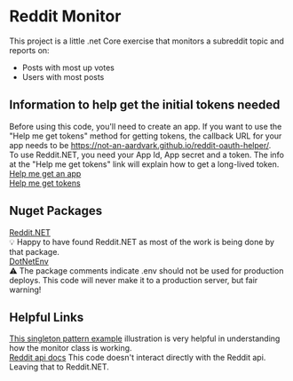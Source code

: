 # Reddit Monitor #
This project is a little .net Core exercise that monitors a subreddit topic and reports on:
- Posts with most up votes
- Users with most posts

## Information to help get the initial tokens needed ##
Before using this code, you'll need to create an app.  If you want to use the "Help me get tokens" method for getting tokens, the callback URL for your app needs to be https://not-an-aardvark.github.io/reddit-oauth-helper/. \
To use Reddit.NET, you need your App Id, App secret and a token.  The info at the "Help me get tokens" link will explain how to get a long-lived token.\
[Help me get an app](https://www.reddit.com/prefs/apps)\
[Help me get tokens](https://docs.aws.amazon.com/solutions/latest/discovering-hot-topics-using-machine-learning/retrieve-and-manage-api-credentials-for-reddit-api-authentication.html)

## Nuget Packages ##
[Reddit.NET](https://github.com/sirkris/Reddit.NET)\
:bulb: Happy to have found Reddit.NET as most of the work is being done by that package.\
[DotNetEnv](https://www.nuget.org/packages/DotNetEnv/1.2.0)\
:warning: The package comments indicate .env should not be used for production deploys. This code will never make it to a production server, but fair warning!

## Helpful Links ##
[This singleton pattern example](https://www.c-sharpcorner.com/article/net-core-depedency-inject-with-real-use-case/) illustration is very helpful in understanding how the monitor class is working.\
[Reddit api docs](https://www.reddit.com/dev/api/) This code doesn't interact directly with the Reddit api.  Leaving that to Reddit.NET.